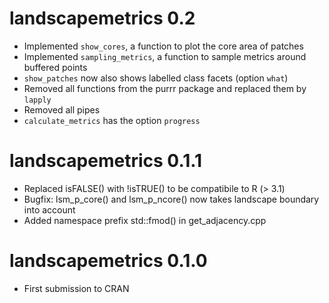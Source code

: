 # landscapemetrics 0.2

* Implemented `show_cores`, a function to plot the core area of patches
* Implemented `sampling_metrics`, a function to sample metrics around buffered points
* `show_patches` now also shows labelled class facets (option `what`)
* Removed all functions from the purrr package and replaced them by `lapply`
* Removed all pipes
* `calculate_metrics` has the option `progress`

# landscapemetrics 0.1.1

* Replaced isFALSE() with !isTRUE() to be compatibile to R (> 3.1)
* Bugfix: lsm_p_core() and lsm_p_ncore() now takes landscape boundary into account
* Added namespace prefix std::fmod() in get_adjacency.cpp

# landscapemetrics 0.1.0

* First submission to CRAN
